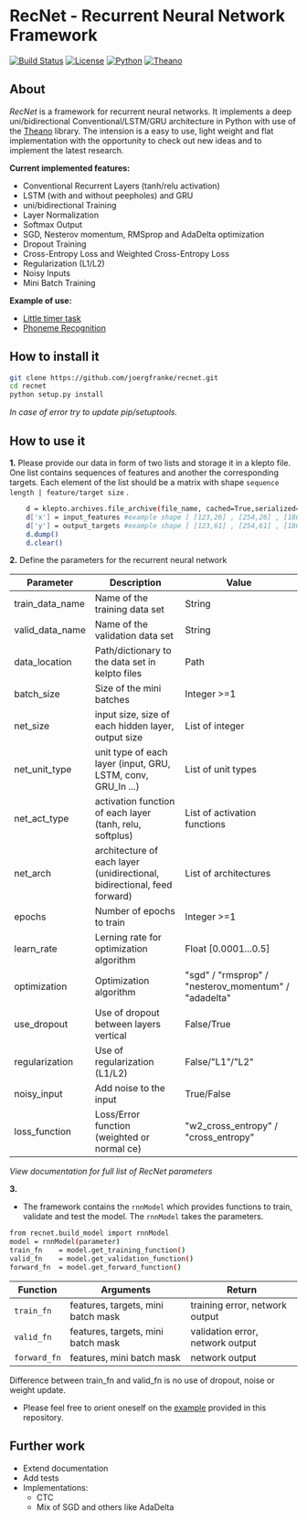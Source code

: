 
# RecNet - Recurrent Neural Network Framework

[![Build Status](https://travis-ci.org/joergfranke/recnet.svg?branch=master)](https://travis-ci.org/joergfranke/recnet)
[![License](https://img.shields.io/github/license/mashape/apistatus.svg)](https://github.com/joergfranke/recnet/blob/master/LICENSE.txt)
[![Python](https://img.shields.io/badge/python-2.7-yellow.svg)](https://www.python.org/download/releases/2.7/)
[![Theano](https://img.shields.io/badge/theano-0.8.2-yellow.svg)](http://deeplearning.net/software/theano/)

## About
*RecNet* is a framework for recurrent neural networks. It implements a deep uni/bidirectional Conventional/LSTM/GRU architecture in Python with use of the
[Theano](http://deeplearning.net/software/theano/) library. The intension is a easy to use, light weight and flat implementation with
the opportunity to check out new ideas and to implement the latest research.

__Current implemented features:__

- Conventional Recurrent Layers (tanh/relu activation)
- LSTM (with and without peepholes) and GRU
- uni/bidirectional Training
- Layer Normalization
- Softmax Output
- SGD, Nesterov momentum, RMSprop and AdaDelta optimization
- Dropout Training
- Cross-Entropy Loss and Weighted Cross-Entropy Loss
- Regularization (L1/L2)
- Noisy Inputs
- Mini Batch Training



__Example of use:__

- [Little timer task](https://github.com/joergfranke/recnet/tree/master/examples/little_timer_task)
- [Phoneme Recognition](https://github.com/joergfranke/phoneme_recognition)


## How to install it

```bash
git clone https://github.com/joergfranke/recnet.git
cd recnet
python setup.py install
```

*In case of error try to update pip/setuptools.*

## How to use it

__1.__
Please provide our data in form of two lists and storage it in a klepto file. One list contains sequences of features
and another the corresponding targets. Each element of the list should be a matrix with shape `sequence length | feature/target size` .

```bash
    d = klepto.archives.file_archive(file_name, cached=True,serialized=True)
    d['x'] = input_features #example shape [ [123,26] , [254,26] , [180,26] , [340,26] , ... ]
    d['y'] = output_targets #example shape [ [123,61] , [254,61] , [180,61] , [340,61] , ... ]
    d.dump()
    d.clear()
```

__2.__
Define the parameters for the recurrent neural network

| Parameter           | Description                                        | Value          |
| ------------------- | ---------------------------------------------------| ---------------- |
| train_data_name     | Name of the training data set | String |
| valid_data_name     | Name of the validation data set | String |
| data_location     | Path/dictionary to the data set in kelpto files | Path |
| batch_size     | Size of the mini batches | Integer >=1 |
| net_size            | input size, size of each hidden layer, output size | List of integer |
| net_unit_type       | unit type of each layer (input, GRU, LSTM, conv, GRU_ln ...) | List of unit types |
| net_act_type        | activation function of each layer (tanh, relu, softplus) | List of activation functions |
| net_arch            | architecture of each layer (unidirectional, bidirectional, feed forward)  | List of architectures |
| epochs             | Number of epochs to train                          | Integer >=1          |
| learn_rate         | Lerning rate for optimization algorithm            | Float [0.0001...0.5] |
| optimization       | Optimization algorithm                             | "sgd" / "rmsprop" / "nesterov_momentum" / "adadelta" |
| use_dropout        | Use of dropout between layers vertical             | False/True       |
| regularization     | Use of regularization (L1/L2)                      | False/"L1"/"L2"  |
| noisy_input        | Add noise to the input                             | True/False          |
| loss_function      | Loss/Error function (weighted or normal ce)        | "w2_cross_entropy" / "cross_entropy"          |

*View documentation for full list of RecNet parameters*

__3.__
- The framework contains the `rnnModel` which provides functions to train, validate and test the model.
The `rnnModel` takes the parameters.
```bash
from recnet.build_model import rnnModel
model = rnnModel(parameter)
train_fn    = model.get_training_function()
valid_fn    = model.get_validation_function()
forward_fn  = model.get_forward_function()
```

| Function | Arguments | Return   |
|----------|-----------|----------|
| `train_fn` | features, targets, mini  batch mask | training error, network output |
| `valid_fn` | features, targets, mini batch mask | validation error, network output |
| `forward_fn` | features, mini batch mask | network output |

Difference between train_fn and valid_fn is no use of dropout, noise or weight update.


- Please feel free to orient oneself on the [example](https://github.com/joergfranke/recnet/tree/master/examples/little_timer_task) provided in this repository.


## Further work

- Extend documentation
- Add tests
- Implementations:
    - CTC
    - Mix of SGD and others like AdaDelta
